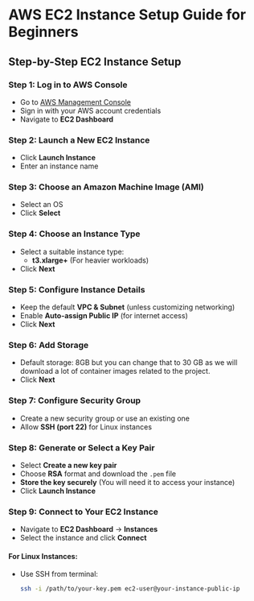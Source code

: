# **AWS EC2 Instance Setup Guide for Beginners**

## **Step-by-Step EC2 Instance Setup**

### **Step 1: Log in to AWS Console**
- Go to [AWS Management Console](https://aws.amazon.com/console/)
- Sign in with your AWS account credentials
- Navigate to **EC2 Dashboard**

### **Step 2: Launch a New EC2 Instance**
- Click **Launch Instance**
- Enter an instance name

### **Step 3: Choose an Amazon Machine Image (AMI)**
- Select an OS
- Click **Select**

### **Step 4: Choose an Instance Type**
- Select a suitable instance type:
  - **t3.xlarge+** (For heavier workloads)
- Click **Next**

### **Step 5: Configure Instance Details**
- Keep the default **VPC & Subnet** (unless customizing networking)
- Enable **Auto-assign Public IP** (for internet access)
- Click **Next**

### **Step 6: Add Storage**
- Default storage: 8GB but you can change that to 30 GB as we will download a lot of container images related to the project.
- Click **Next**

### **Step 7: Configure Security Group**
- Create a new security group or use an existing one
- Allow **SSH (port 22)** for Linux instances

### **Step 8: Generate or Select a Key Pair**
- Select **Create a new key pair**
- Choose **RSA** format and download the `.pem` file
- **Store the key securely** (You will need it to access your instance)
- Click **Launch Instance**

### **Step 9: Connect to Your EC2 Instance**
- Navigate to **EC2 Dashboard** → **Instances**
- Select the instance and click **Connect**

#### **For Linux Instances:**
- Use SSH from terminal:
  ```bash
  ssh -i /path/to/your-key.pem ec2-user@your-instance-public-ip
  ```

